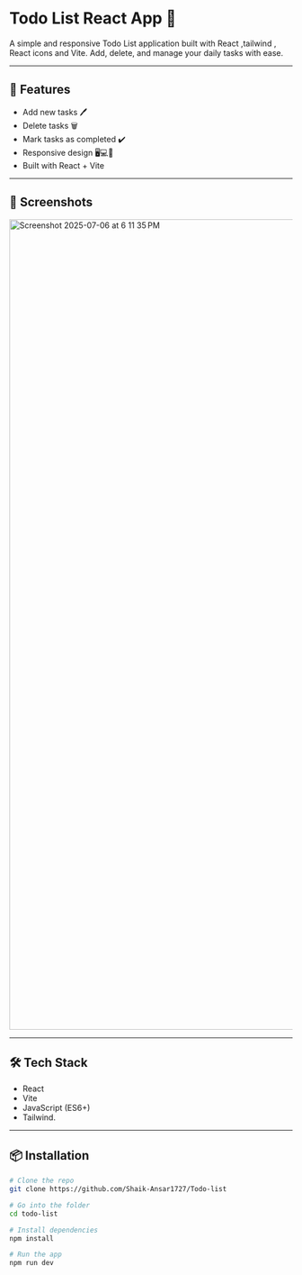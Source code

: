 # Todo List React App 📝

A simple and responsive Todo List application built with React ,tailwind , React icons and Vite. Add, delete, and manage your daily tasks with ease.

---

## 🚀 Features

- Add new tasks 🖊️ 
- Delete tasks 🗑️ 
- Mark tasks as completed  ✔️
- Responsive design 🖥️💻📱 
- Built with React + Vite 


---

## 📸 Screenshots

<img width="1439" alt="Screenshot 2025-07-06 at 6 11 35 PM" src="https://github.com/user-attachments/assets/9aa9c6a0-fca6-4788-ae9a-01e423e4662d" />





---

## 🛠️ Tech Stack

- React
- Vite
- JavaScript (ES6+)
-  Tailwind.

---

## 📦 Installation

```bash
# Clone the repo
git clone https://github.com/Shaik-Ansar1727/Todo-list

# Go into the folder
cd todo-list

# Install dependencies
npm install

# Run the app
npm run dev
